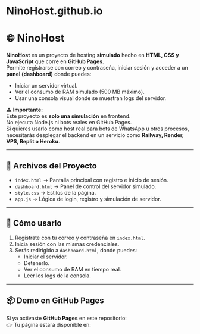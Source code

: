 # NinoHost.github.io
# 🌐 NinoHost

**NinoHost** es un proyecto de hosting **simulado** hecho en **HTML, CSS y JavaScript** que corre en **GitHub Pages**.  
Permite registrarse con correo y contraseña, iniciar sesión y acceder a un **panel (dashboard)** donde puedes:
- Iniciar un servidor virtual.
- Ver el consumo de RAM simulado (500 MB máximo).
- Usar una consola visual donde se muestran logs del servidor.

⚠️ **Importante:**  
Este proyecto es **solo una simulación** en frontend.  
No ejecuta Node.js ni bots reales en GitHub Pages.  
Si quieres usarlo como host real para bots de WhatsApp u otros procesos, necesitarás desplegar el backend en un servicio como **Railway, Render, VPS, Replit o Heroku**.

---

## 📂 Archivos del Proyecto

- `index.html` → Pantalla principal con registro e inicio de sesión.
- `dashboard.html` → Panel de control del servidor simulado.
- `style.css` → Estilos de la página.
- `app.js` → Lógica de login, registro y simulación de servidor.

---

## 🚀 Cómo usarlo

1. Regístrate con tu correo y contraseña en `index.html`.
2. Inicia sesión con las mismas credenciales.
3. Serás redirigido a `dashboard.html`, donde puedes:
   - Iniciar el servidor.
   - Detenerlo.
   - Ver el consumo de RAM en tiempo real.
   - Leer los logs de la consola.

---

## 📦 Demo en GitHub Pages

Si ya activaste **GitHub Pages** en este repositorio:  
👉 Tu página estará disponible en: